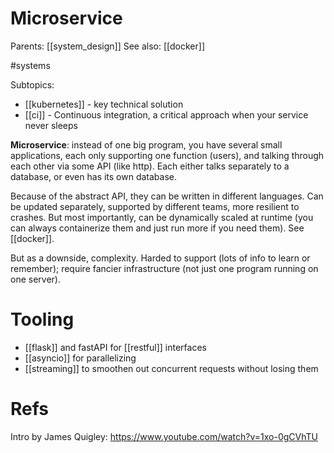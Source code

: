 # Microservice

Parents: [[system_design]]
See also: [[docker]]

#systems

Subtopics:
* [[kubernetes]] - key technical solution
* [[ci]] - Continuous integration, a critical approach when your service never sleeps


**Microservice**: instead of one big program, you have several small applications, each only supporting one function (users), and talking through each other via some API (like http). Each either talks separately to a database, or even has its own database.

Because of the abstract API, they can be written in different languages. Can be updated separately, supported by different teams, more resilient to crashes. But most importantly, can be dynamically scaled at runtime (you can always containerize them and just run more if you need them). See [[docker]].

But as a downside, complexity. Harded to support (lots of info to learn or remember); require fancier infrastructure (not just one program running on one server).

# Tooling

* [[flask]] and fastAPI for [[restful]] interfaces
* [[asyncio]] for parallelizing
* [[streaming]] to smoothen out concurrent requests without losing them

# Refs

Intro by James Quigley: https://www.youtube.com/watch?v=1xo-0gCVhTU